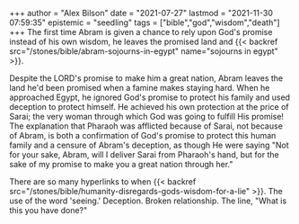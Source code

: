 +++
author = "Alex Bilson"
date = "2021-07-27"
lastmod = "2021-11-30 07:59:35"
epistemic = "seedling"
tags = ["bible","god","wisdom","death"]
+++
The first time Abram is given a chance to rely upon God's promise instead of his own wisdom, he leaves the promised land and {{< backref src="/stones/bible/abram-sojourns-in-egypt" name="sojourns in egypt" >}}.

Despite the LORD's promise to make him a great nation, Abram leaves the land he'd been promised when a famine makes staying hard. When he approached Egypt, he ignored God's promise to protect his family and used deception to protect himself. He achieved his own protection at the price of Sarai; the very woman through which God was going to fulfill His promise! The explanation that Pharaoh was afflicted because of Sarai, not because of Abram, is both a confirmation of God's promise to protect this human family and a censure of Abram's deception, as though He were saying "Not for your sake, Abram, will I deliver Sarai from Pharaoh's hand, but for the sake of my promise to make you a great nation through her."

There are so many hyperlinks to when {{< backref src="/stones/bible/humanity-disregards-gods-wisdom-for-a-lie" >}}. The use of the word 'seeing.' Deception. Broken relationship. The line, "What is this you have done?"

